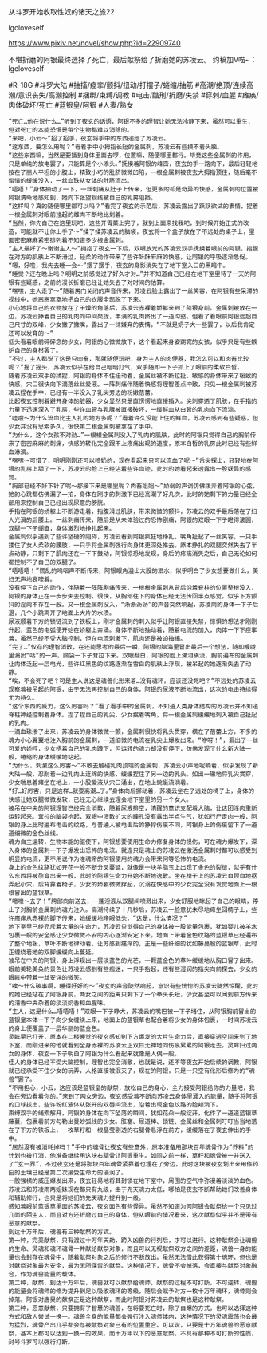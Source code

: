 从斗罗开始收取性奴的诸天之旅22

lgcloveself

https://www.pixiv.net/novel/show.php?id=22909740

不堪折磨的阿银最终选择了死亡，最后献祭给了折磨她的苏凌云。
约稿加V喵~：lgcloveself

#R-18G
#斗罗大陆
#抽搐/痉挛/颤抖/扭动/打摆子/蜷缩/抽筋
#高潮/绝顶/连续高潮/意识丧失/高潮控制
#捆绑/束缚/调教
#电击/酷刑/折磨/失禁
#穿刺/血腥
#瘫痪/肉体破坏/死亡
#蓝银皇/阿银
#人妻/熟女


    “死亡…他在说什么…”听到了夜玄的话语，阿银不多的理智让她无法冷静下来，虽然可以重生，但对死亡的本能恐惧是每个生物都难以消除的。
    “来吧，小云～”招了招手，夜玄将手中的东西递给了苏凌云。
    “这东西，要怎么用呢？”看着手中小拇指长短的金属刺，苏凌云有些摸不着头脑。
    “这些东西嘛，当然是要插到身体里面去啰，位置嘛，随便哪里都行。毕竟这些金属刺的作用，只是单纯的放电罢了，只能算是个小添头。”抚摸着阿银的峰峦，夜玄的手一路向下，最后轻轻地按在了丽人平坦的小腹上，精致小巧的肚脐微微凹陷，一根金属刺被夜玄大拇指顶住，随后毫不留情的缓缓没入，一丝血珠从女体的肚脐流出。
    “唔唔！”身体抽动了一下，一丝刺痛从肚子上传来，但更多的却是奇异的快感，金属刺的位置被阿银清晰地感知到，她向下张望视线被自己的乳房阻挡。
    “这样吗？真的随便哪里都可以吗？”看完了夜玄的示范后，苏凌云露出了跃跃欲试的表情，捏着一根金属刺对眼前挂起的雌肉不断地比划着。
    “当然，你先自己在这里玩吧，这些开胃菜上完了，就到上面来找我吧，到时候开始正式的改造，可能就不让你上手了～”揉了揉苏凌云的脑袋，夜玄将一个盒子放在了不远处的桌子上，里面密密麻麻紧密排列着不知道多少根金属刺。
    “主人最好了～谢谢主人～”拥抱了夜玄一下后，双眼放光的苏凌云双手抚摸着眼前的阿银，指腹在对方的肌肤上不断滑过，轻柔的动作带来了些许酥酥麻麻的快感，让阿银的呼吸逐渐急促。
    “嗯，好啦，我先去睡一会～”摆了摆手，夜玄的身影消失在了地下室入口的黑暗中。
    “睡觉？还在晚上吗？明明之前感觉过了好久才对…”并不知道自己已经在地下室里待了一天的阿银有些疑惑，之前的漫长折磨已经让她失去了对时间的估算。
    “嘿嘿，主人走了～”随着房门关闭的声音传来，苏凌云脸上露出了一丝笑容，在阿银有些呆滞的视线中，她窸窸窣窣地把自己的衣服全部脱了下来。
    小心地将自己的衣物放在了干燥的角落后，苏凌云赤裸着娇躯来到了阿银身前。金属刺被放在一边，苏凌云捧着自己的乳肉向中间聚拢，丰满的乳肉挤出了一道沟壑，但看了看眼前阿银远超自己尺寸的双峰，少女撇了撇嘴，露出了一抹嫌弃的表情，“不就是奶子大一些罢了，以后我肯定还可以发育的～”
    低头看着眼前碎碎念的少女，阿银的心微微放下，这个看起来身姿窈窕的女孩，似乎只是有些嫉妒自己的身材罢了。
    “不过，主人都说了这是只肉畜，那就随便玩吧，身为主人的肉便器，我怎么可以和肉畜比较呢？”摇了摇头，苏凌云似乎在给自己暗暗打气，双手随即一下子抓上了眼前的柔软白皙。
    随着苏凌云双手的揉捏，阿银的身体不住扭动着，金属丝被不断拉扯，敏感的身体带来了极致的快感，穴口很快向下滴落丝丝爱液。一阵刺痛伴随着快感将理智差点冲散，只见一根金属刺被苏凌云捏在手中，已经有一半没入了乳尖旁边的粉嫩蓓蕾。
    比起夜玄控制着避开身体的脏器，少女显然只是直愣愣地直接插入。尖刺穿透了肌肤，在手指的力量下迅速深入了乳房，些许血管与乳腺被直接破坏，一缕鲜血从白皙的乳肉向下流淌。
    “哇哦～为什么流血比主人扎的地方多呢？”看着许久没能止住的鲜血，苏凌云感到有些疑惑，但少女并没有思索多久，很快第二根金属刺被拿在了手中。
    “为什么，这个女孩不对劲…”一根根金属刺没入了乳肉的肌肤，此时的阿银只觉得自己的胸前传来了密密麻麻的刺痛，快感的转化完全跟不上疼痛出现的速度，原本白皙的乳房此时已经有些鲜血淋漓。
    “嘿嘿～可惜了，明明刚刚还可以喷奶的，现在看起来只可以流血了呢～”舌尖探出，轻轻地在阿银的乳房上舔了一下，苏凌云的脸上已经沾着些许血迹，此时的她看起来透露出一股妖异的感觉。
    “胸部已经不好下针了呢～那接下来是哪里呢？肉畜姐姐～”娇弱的声调仿佛拨弄着阿银的心弦，她的心跳都仿佛漏了一拍，身体在刚才的刺激下已经高潮了好几次，此时的她剩下的力量已经全部用来控制自己已经出现尿意的膀胱。
    手指在阿银的娇躯上不断游走着，指腹滑过肌肤，带来微微的颤抖，苏凌云的双手最后落在了妇人光滑的后腰上。一丝刺痛传来，随后是从未体验过的恐怖剧痛，阿银的双眼一下子瞪得滚圆，双腿一下子绷直，身体激烈地挣扎起来。
    金属刺似乎遇到了些许坚硬的阻碍，苏凌云看到阿银疯狂地挣扎，嘴角扯起了一丝笑容，一只手搂住了女人柔软的腰肢，一只手将金属刺强行向身体更深处推去。原本挣扎的双腿突然失去了半点动静，只剩下了肌肉还在一下下鼓动，阿银惊恐地发现，身后的疼痛消失之后，自己无论如何都控制不了自己的双腿了。
    “唔唔唔！”慌乱的呜咽声不断传来，阿银眼角溢出大股的泪水，似乎明白了少女想要做什么，美妇无声地哀嚎着。
    没有停下自己的动作，伴随着一阵阵剧痛传来，一根根金属刺从背后沿着脊柱的位置整根没入，阿银的身体正在一步步失去控制，很快，从胸部往下的身体已经无法传回半点感觉，似乎下方颤抖的淫肉不存在一般。又一根金属刺没入，“淅淅沥沥”的声音突然响起，苏凌雨的身体一下子后退，几个小跳离开了地面上大片的水渍。
    尿液顺着下方的锁链流到了铁板上，刚才金属刺的刺入似乎让阿银直接失禁，惊惧的想法才刚刚升起，蓝色的电弧便开始在娇躯上奔涌。身体不断地抽动着，随着电流的加入，肉体一下下痉挛着，虽然已经不受大脑控制，但在电流刺激下，肌肉还是被迫抽搐。
    “完了…”仅存的理智消散，在还能思考的最后一瞬，阿银的脑海里冒出最后一个想法，随即喉咙里漏出“咕”的一声，脑袋一下子耷拉下来。双眼翻白，阿银的脸上涕泪横流，胸前遍布的金属刺让肉体泛起一层电光，些许红黑色的纹路逐渐在雪白的肌肤上浮现，被吊起的她逐渐失去了动静。
    “唉，不会死了吧？可是主人说这是魂兽化形来着…没有魂环，应该还没死吧？”不远处的苏凌云观察着被吊起的阿银，由于无法再控制自己的身体，阿银的尿液不断地流出，这次的电击持续得尤为持久。
    “这个东西的威力，这么厉害吗？”看了看手中的金属刺，不知道人类身体结构的苏凌云并不知道脊柱神经控制着身体。捏了捏自己的乳尖，少女抿着嘴角，将一根金属刺缓缓地刺入被自己扯起的乳肉。
    一滴血珠渗了出来，苏凌云的身体微微一颤，金属刺很快将乳头贯穿，横在了蓓蕾上方，不多的魂力小心翼翼地注入胸前的金属刺，一道细微的电流在乳尖上爆发出来。“咿呀！”，漏出了一丝可爱的娇哼，少女捂着自己的乳肉蹲下，但运转的魂力却没有停下，仿佛发现了什么新大陆一般，蜷缩的身体缓缓地站起。
    “为什么，刺激这么厉害～”不敢去触碰乳肉顶端的金属刺，苏凌云小声地呢喃着，似乎发现了新大陆一般，忍耐着一边乳肉上连绵的快感，缓缓捏住了另一边的乳头。如出一辙地将乳尖贯穿，少女喘息着瘫坐在地上，一小股爱液从穴口涌出，在地上蜿蜒流淌着。
    “好…好厉害，只是这样…就要高潮…了。”身体向后挪动着，苏凌云坐在了远处的椅子上，身体的快感让她双腿微微发软，已经无心继续去理会地下室里的另一个女人。
    被吊在中央的阿银理智已经完全消散，随着尿液排空，清醒的意识支配着大脑，让这团淫肉重新运转起来。耷拉的脑袋抬起，双眼中溃散扩大的瞳孔没有露出半点生气，犹如行尸走肉一般，阿银的身上此时遍布电击的纹路，与普通人被电击后的狰狞伤痕不同，阿银身上的伤痕留下了一道道细微的金色丝线。
    魂力自主运转，生物本能的驱使下，阿银想要使用生命力修复身体的损伤，可在魂力爆发下，深入身体的金属刺一下子爆发出恐怖的电流。就连只是魂士的苏凌云在激活金属刺时都可以感受到明显的电流，更不用说作为准魂帝的阿银使用的魂力会带来何等恐怖的电流。
    身上的金色纹路犹如开花一般不断分叉蔓延，就像是一块羊脂玉上出现了金色的裂缝，似乎有什么东西将被孕育出来一般，此时的阿银生命力开始不断地逸散。坐在椅子上的苏凌云自顾自地抠弄起小穴，后背靠着椅子，少女的娇躯微微撑起，沉溺在快感中的少女完全没有发觉地面上一根根冒出的蓝银草。
    “噫噫～去了！”胯部向前送去，一蓬淫液从双腿间喷溅出来，少女舒服地眯起了自己的眼睛，停止了对胸前金属刺的魂力注入。高潮持续了十几秒后，苏凌云一脸意犹未尽地瘫坐回椅子上，些许瘙痒从赤裸的脚下传来，她缓缓地睁眼低头，“这是，什么情况？”
    地下室里已经充斥着大量的生命力，苏凌云只觉得自己的身体被一股能量包裹，犹如婴儿被羊水包裹一般的安全感让少女微微不安的内心逐渐安定下来。地面上带着金色纹路的蓝银草已经遍布了整个地板，草叶不断地律动着，让苏感到瘙痒的，正是一些纤细的犹如藤蔓般的蓝银草，此时正缠绕着她的双脚缓缓向上蔓延。
    被吊在中央的阿银，身上浮现出一层淡蓝色的光芒，一颗蓝金色的草叶缓缓地从胸口冒了出来。眼前美轮美奂的景色让苏凌云感到有些痴迷，一只手抬起，还有些湿润的指尖向前探去，少女的眼眸中带着一丝安详的微笑。
    “唉～什么破事啊，睡得好好的～”夜玄的声音陡然响起，意识有些恍惚的苏凌云陡然惊醒，此时的她已经站在了阿银身前，两女之间的距离只剩下了一个拳头长短，少女甚至可以闻到前方传来的清香中夹杂着的淡淡奶香和血腥味。
    “主人，这是什么…唔唔唔！”双眼一下子睁大，苏凌云的嘴巴被一下子堵住，从阿银胸前冒出的蓝银皇本体一下子向少女缠绕上来，地面上的蓝银草也配合着将少女的身体包裹，一时间苏凌云的身上便覆盖了一层华丽的蓝金色。
    灵眸早已打开，原本在二楼睡觉的夜玄感知到下方爆发的大片生命力后，直接穿透空间来到了地下室，而刚进来的他就看到全身赤裸的苏凌云正双目无神地向伤痕累累的阿银走去。灵眸扫过两女的身体，夜玄一下子明白了阿银为什么看起来就像是人偶一般。
    佳人的身体已经不受大脑控制，理智也完全消散，也就是说，还不等夜玄开始后续的调教，阿银就已经承受不住少女的玩弄，人格直接被泯灭了，现在的阿银，只是一只空有化形后修为的“魂兽”罢了。
    “不用担心，小云，这应该是蓝银皇的献祭，放松自己的身心，全力接受阿银给你的力量吧，我会在旁边看着你的。”来到了两女旁边，夜玄感受着不断向苏凌云身体里涌入的能量，随手将阿银的口球拔出，些许粉红液体从张开的双唇间流出，沿着出现金色纹路的脸颊淌下。
    束缚双手的绳索解开，阿银的身体在向下坠落的瞬间，犹如花朵一般绽开，化作了一道道蓝银草藤蔓，包裹着前方勾勒出曼妙弧线的少女。肛塞、尿道棒、锁链、金属丝和金属刺叮叮当当地落在了下方的铁板上，一枚草籽和一根晶莹剔透的右腿骨悬浮在前方，缓缓落在了夜玄伸出的手中。
    “居然没有被消耗掉吗？”手中的魂骨让夜玄有些意外，原本准备用那块百年魂骨作为“养料”的计划也被打消，他准备继续用这块右腿骨让阿银重生。如同之前一样，草籽和魂骨被一并送入了“玄一界”，不过夜玄还是将那块百年魂骨紧靠着也埋在了旁边，此时这块被夜玄划出来用作药园的土壤已经是第二次接受生命力的浸润了。
    一股强横的威压爆发出来，夜玄轻易地将其封锁在地下室中，周围的空气中弥漫着淡淡的血色。苏凌云和苏凌雨两姐妹现在都只有九级，由于先天魂力太低，哪怕是夜玄不断帮助她们改善身体和辅助修行，也只是将她们的先天魂力提升到一级。
    感知着眼前蓝银草里面的苏凌云，夜玄面色有些怪异。虽然不知道为何阿银会献祭给一个只见过几面的陌生人，而且对方还折磨过自己的身体，但从眼前的情况看来，这次献祭似乎并不是带有恶意的献祭。
    到达十万年后，魂兽有三种献祭的方式。
    第一种，完美献祭，只有渡过十万年天劫，跨入凶兽的行列后，才可以进行。这种献祭会让魂兽的生命、灵魂和魂环魂骨一并献给献祭对象，而且可以无视献祭双方之间的差距，魂兽一身的能量也会封存在魂骨中，随着献祭对象之后的修行不断放出。虽然无法借此获得第十魂环，但也是对献祭对象最为安全，最为无所保留的献祭。这种情况下，魂骨不会掉落，会直接与献祭对象融合，作为魂兽能量的载体。
    第二种，献祭，到达十万年后，魂兽就可以献祭给魂师，献祭的过程不可打断，不可逆转，魂兽的能量会将魂师的修为提升到足以吸收魂环的等级，随后会赋予对方一枚十万年魂环，魂骨则会掉落。阿银对唐昊的献祭正是这种献祭，而此时阿银对苏凌云的献祭也是这种献祭。
    第三种，恶意献祭，只要拥有了智慧的魂兽，在将要死亡时，除了自爆的方式，也可以选择这种方式和敌人尝试一换一。魂兽全身的能量都会强行注入魂师体内，这种情况下的灵魂震荡也会最为猛烈，魂骨产出几乎都会与被献祭对象已有的位置重合。可以说，只要是十万年魂兽的恶意献祭，基本上都可以达到一换一的效果。而十万年以下的恶意献祭，不具有那种不可打断的性质，封号斗罗可以强行打断。
    
